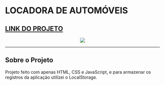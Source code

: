 # LOCADORA DE AUTOMÓVEIS
 
## <a href="https://henrique-lira.github.io/health-desafio-estagio/" target="_blank">LINK DO PROJETO</a>
<div align="center" >
<a href="https://henrique-lira.github.io/health-desafio-estagio/"><img src="./Gif/demostracao.gif"></a>
</div>

---

## Sobre o Projeto

Projeto feito com apenas HTML, CSS e JavaScript, e para armazenar os registros da aplicação utilizei o LocalStorage.
 